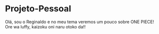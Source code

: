 # Projeto-Pessoal
Olá, sou o Reginaldo e no meu tema veremos um pouco sobre ONE PIECE! Ore wa luffy, kaizoku oni naru otoko da!!

